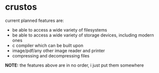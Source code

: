 # crustos

current planned features are:
- be able to access a wide variety of filesystems
- be able to access a wide variety of storage devices, including modern ones
- c compiler which can be built upon
- image/pdf/any other image reader and printer
- compressing and decompressing files

**NOTE:** the features above are in no order, i just put them somewhere
